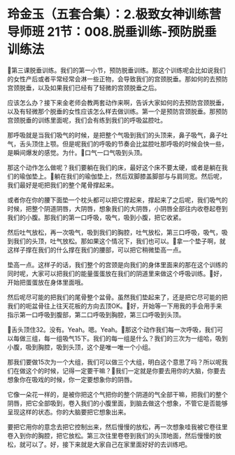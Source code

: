# 玲金玉（五套合集）：2.极致女神训练营导师班  21节：008.脱垂训练-预防脱垂训练法

🎼第三课脱垂训练。我们的第一小节，预防脱垂训练。那这个训练呢会比如说我们的女性产后或者平常经常会淋一些正物，会导致我们的宫颈脱垂。那如何的去预防宫颈脱垂，以及如果我们已经有了轻微的宫颈脱垂之后。

应该怎么办？接下来金老师会教两套动作来啊，告诉大家如何的去预防宫颈脱垂，以及有轻微那个脱垂的女性应该怎么样去做训练。第一个是预防宫颈脱垂。那预防宫颈脱垂的训练里面呢，我们会有练到我们的呼吸盆腔吐。

那呼吸就是当我们吸气的时候，是把整个气吸到我们的头顶来，鼻子吸气，鼻子吐气，舌头顶住上颚。但是呢我们的呼吸的节奏会比盆腔吐那呼吸的时候会快一些，是瞬间爆发的感觉。为什。🎼口气一口气吸到头顶。

那这个动作怎么做呢？我们要躺在我们的床，最好这个床不要太硬，或者是躺在我们的瑜伽垫上。🎼躺在我们的瑜伽垫上，然后双脚膝盖脚部与与肩同宽。然后呢，我们最好是呃把我们的整个尾骨撑起来。

或者你在你的腰下面垫一个枕头都可以把它撑起来，撑起来了之后呢，我们吸气的时候，把整个阴道阴唇，大阴唇，想象我们的大阴唇，小阴唇全部往内收卷起卷到我们的小腹。那我们的第一口呼吸，吸气，吸到小腹，把它收紧。

然后吐气放松，再一次吸气，吸到我们的胸腔，吐气放松，第三口呼吸，吸气，吸到我们的头顶，吐气放松。那如果这个情况下，我们也可以。🎼拿一个垫子啊，就这样子撑在我们的什么撑在我们的腰部，可以把它稍微垫高一点。

垫高一点。这样子的话，我们整个的宫颈是向我们的身体里面来的那在这个训练的同时呢，大家可以把我们的能量蛋蛋放在我们的阴道里来做这个呼吸训练。🎼好，开始把蛋蛋放在身体里面哦。

然后呢尽可能的把我们的尾骨整个盆骨。虽然我们垫起来了，还是把它尽可能的把我们的呃盆骨往上往天花板的方向去顶OK。🎼好，开始等一下用我的手会用手来指示第一口呼吸到腹部，第二口呼吸到胸腔，第三口呼吸到头顶。

🎼舌头顶住32。没有。Yeah。嗯。Yeah。🎼那这个动作我们每一次呼吸，我们可以每做三组，每一组吸气15下。我们的每一组是什么？我们的三次为一组哈，吸到小腹，吸到胸腔，吸到头顶，这个是唯一唯一个小组。

那我们要做15次为一个大组，我们可以做三个大组，明白这个意思了吗？所以呢我们在做这个的时候，记得一定要干嘛？🎼我们一定就是你要去用你的大脑，你要去想象你在吸戏的时候，你一定要想象你的阴唇。

它像一朵花一样的，是被你把这个气把你的整个阴道的气全部干嘛，把我们的整个阴唇，把它全部吸到，卷入我们的小腹里面，到脑去做这个想象，不管它是否能够呈现这样的状态。你的大脑要把它想象出来。

要把它用你的意念去把它控制出来，然后慢慢的放松，再一次想象哇我被它卷往里卷入到你的胸腔，把它放松。第三次往里卷卷到我们的头顶地面，然后慢慢的放松，就可以了。好，接下来就是大家自己在家里面好好的去训练吧。

